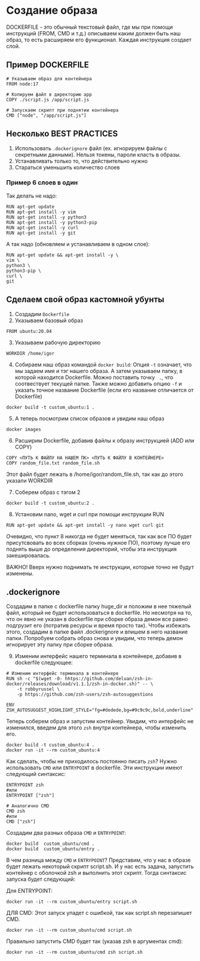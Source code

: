 # Создание образа
DOCKERFILE - это обычный текстовый файл, где мы при помощи инструкций (FROM, CMD и т.д.) описываем каким должен быть наш образ, то есть расширяем его функционал. Каждая инструкция создает слой.
## Пример DOCKERFILE
```
# Указываем образ для контейнера
FROM node:17 

# Копируем файл в директорию app
COPY ./script.js /app/script.js

# Запускаем скрипт при поднятии контейнера
CMD ["node", "/app/script.js"]
```

## Несколько BEST PRACTICES
1. Использовать ```.dockerignore``` файл (ex. игнорируем файлы с секретными данными). Нельзя токены, пароли класть в образы.
2. Устанавливать только то, что действительно нужно
3. Стараться уменьшить количество слоев

### Пример 6 слоев в один
Так делать не надо:
```
RUN apt-get update 
RUN apt-get install -y vim
RUN apt-get install -y python3
RUN apt-get install -y python3-pip
RUN apt-get install -y curl
RUN apt-get install -y git
```

А так надо (обновляем и устанавливаем в одном слое):
```
RUN apt-get update && apt-get install -y \
vim \
python3 \
python3-pip \
curl \
git
```

## Сделаем свой образ кастомной убунты
1. Создадим ```Dockerfile```
2. Указываем базовый образ
```
FROM ubuntu:20.04
```
3. Указываем рабочую директорию
```
WORKDIR /home/igor
```
4. Собираем наш образ командой ```docker build```:
Опция ```-t``` означает, что мы задаем имя и тэг нашего образа.
А затем указываем папку, в которой находится Dockerfile. Можно поставить точку ``` .```, что соотвествует текущей папке.
Также можно добавить опцию ```-f``` и указать точное название Dockerfile (если его название отличается от Dockerfile)
```
docker build -t custom_ubuntu:1 .
```
5. А теперь посмотрим список образов и увидим наш образ
```
docker images
```
6. Расширим Dockerfile, добавив файлы к образу инструкцией (ADD или COPY)
```
COPY <ПУТЬ К ФАЙЛУ НА НАШЕМ ПК> <ПУТЬ К ФАЙЛУ В КОНТЕЙНЕРЕ>
COPY random_file.txt random_file.sh
```

Этот файл будет лежать в /home/igor/random_file.sh, так как до этого указали WORKDIR

7. Соберем образ с тэгом 2
```
docker build -t custom_ubuntu:2 .
```

8. Установим nano, wget и curl при помощи инструкции RUN
```
RUN apt-get update && apt-get install -y nano wget curl git
```
Очевидно, что пункт 8 никогда не будет меняться, так как все ПО будет присутсвовать во всех сборках (очень нужное ПО), поэтому лучше его поднять выше до определения директорий, чтобы эта инструкция закешировалась. 

ВАЖНО! Вверх нужно поднимать те инструкции, которые точно не будут изменены.

## .dockerignore
Создадим в папке с dockerfile папку huge_dir и положим в нее тяжелый файл, который не будет использоваться в dockerfile. Но несмотря на то, что он явно не указан в dockerfile при сборке образа демон все равно подгрузит его (потратив ресурсы и время просто так). Чтобы избежать этого, создадим в папке файл .dockerignore и впишем в него название папки. Попробуем собрать образ снова и увидим, что теперь демон игнорирует эту папку при сборке образа. 

9. Изменим интерфейс нашего терминала в контейнере, добавив в dockerfile следующее:
```
# Изменим интерфейс терминала в контейнере
RUN sh -c "$(wget -0- hhtps://github.com/deluan/zsh-in-docker/releases/download/v1.1.1/zsh-in-docker.sh)" -- \
    -t robbyrussel \
    -p https://github.com/zsh-users/zsh-autosuggestions

ENV ZSH_AUTOSUGGEST_HIGHLIGHT_STYLE="fg=#dedede,bg=#9c9c9c,bold,underline"
```

Теперь соберем образ и запустим контейнер. Увидим, что интерфейс не изменился, введем для этого ```zsh``` внутри контейнера, чтобы изменить его. 

```
docker build -t custom_ubuntu:4 . 
docker run -it --rm custom_ubuntu:4
```

Как сделать, чтобы не приходилось постоянно писать ```zsh```? Нужно использовать ```CMD``` или ```ENTRYPOINT``` в dockerfile. Эти инструкции имеют следующий синтаксис:

```
ENTRYPOINT zsh
#или 
ENTRYPOINT ["zsh"]

# Аналогично CMD
CMD zsh
#или 
CMD ["zsh"]
```
Создадим два разных образа ```CMD``` и ```ENTRYPOINT```: 
```
docker build  custom_ubuntu/cmd . 
docker build  custom_ubuntu/entry .
```
В чем разница между ```CMD``` и ```ENTRYPOINT```? Представим, что у нас в образе будет лежать некоторый скрипт script.sh. И у нас есть задача, запустить контейнер с оболочкой zsh и выполнить этот скрипт. Тогда синтаксис запуска будет следующий:

Для ENTRYPOINT:
```
docker run -it --rm custom_ubuntu/entry script.sh
```

ДЛЯ CMD:
Этот запуск упадет с ошибкой, так как script.sh перезапишет CMD.
```
docker run -it --rm custom_ubuntu/cmd script.sh
```
Правильно запустить CMD будет так (указав zsh в аргументах cmd):
```
docker run -it --rm custom_ubuntu/cmd zsh script.sh
```



